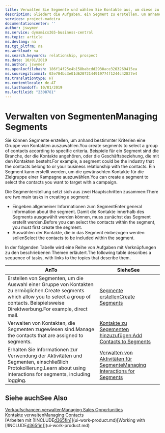 ```yaml
---
title: Verwalten Sie Segmente und wählen Sie Kontakte aus, um diese zu berücksichtigen| Microsoft Docs
description: Gliedert die Aufgaben, ein Segment zu erstellen, um anhand bestimmter Kriterien eine Gruppe von Kontakten auszuwählen, zum Beispiel Kontakte in einer Branche, die Sie anvisieren möchten.
services: project-madeira
documentationcenter: ''
author: jswymer
ms.service: dynamics365-business-central
ms.topic: article
ms.devlang: na
ms.tgt_pltfrm: na
ms.workload: na
ms.search.keywords: relationship, prospect
ms.date: 10/01/2019
ms.author: jswymer
ms.openlocfilehash: 186f14f25e4b158babcdd2930ace3263269415ea
ms.sourcegitcommit: 02e704bc3e01d62072144919774f1244c42827e4
ms.translationtype: HT
ms.contentlocale: de-AT
ms.lasthandoff: 10/01/2019
ms.locfileid: "2308781"
---
```

# <a name="managing-segments"></a><span data-ttu-id="99d5c-103">Verwalten von Segmenten</span><span class="sxs-lookup"><span data-stu-id="99d5c-103">Managing Segments</span></span>
<span data-ttu-id="99d5c-104">Sie können Segmente erstellen, um anhand bestimmter Kriterien eine Gruppe von Kontakten auszuwählen.</span><span class="sxs-lookup"><span data-stu-id="99d5c-104">You create segments to select a group of contacts according to specific criteria.</span></span> <span data-ttu-id="99d5c-105">Beispiele für ein Segment sind die Branche, der die Kontakte angehören, oder die Geschäftsbeziehung, die mit den Kontakten besteht.</span><span class="sxs-lookup"><span data-stu-id="99d5c-105">For example, a segment could be the industry that the contacts belong to or your business relationship with the contacts.</span></span> <span data-ttu-id="99d5c-106">Ein Segment kann erstellt werden, um die gewünschten Kontakte für die Zielgruppe einer Kampagne auszuwählen.</span><span class="sxs-lookup"><span data-stu-id="99d5c-106">You can create a segment to select the contacts you want to target with a campaign.</span></span>

<span data-ttu-id="99d5c-107">Die Segmenterstellung setzt sich aus zwei Hauptschritten zusammen:</span><span class="sxs-lookup"><span data-stu-id="99d5c-107">There are two main tasks in creating a segment:</span></span>

* <span data-ttu-id="99d5c-108">Eingeben allgemeiner Informationen zum Segment</span><span class="sxs-lookup"><span data-stu-id="99d5c-108">Enter general information about the segment.</span></span> <span data-ttu-id="99d5c-109">Damit die Kontakte innerhalb des Segments ausgewählt werden können, muss zunächst das Segment erstellt werden.</span><span class="sxs-lookup"><span data-stu-id="99d5c-109">Before you can select the contacts within the segment, you must first create the segment.</span></span>
* <span data-ttu-id="99d5c-110">Auswählen der Kontakte, die in das Segment einbezogen werden sollen</span><span class="sxs-lookup"><span data-stu-id="99d5c-110">Select the contacts to be included within the segment.</span></span>

<span data-ttu-id="99d5c-111">In der folgenden Tabelle wird eine Reihe von Aufgaben mit Verknüpfungen zu den beschriebenen Themen erläutert.</span><span class="sxs-lookup"><span data-stu-id="99d5c-111">The following table describes a sequence of tasks, with links to the topics that describe them.</span></span>

| <span data-ttu-id="99d5c-112">An</span><span class="sxs-lookup"><span data-stu-id="99d5c-112">To</span></span> | <span data-ttu-id="99d5c-113">Siehe</span><span class="sxs-lookup"><span data-stu-id="99d5c-113">See</span></span> |
| --- | --- |
| <span data-ttu-id="99d5c-114">Erstellen von Segmenten, um die Auswahl einer Gruppe von Kontakten zu ermöglichen.</span><span class="sxs-lookup"><span data-stu-id="99d5c-114">Create segments which allow you to select a group of contacts.</span></span> <span data-ttu-id="99d5c-115">Beispielsweise Direktwerbung.</span><span class="sxs-lookup"><span data-stu-id="99d5c-115">For example, direct mail.</span></span> |[<span data-ttu-id="99d5c-116">Segmente erstellen</span><span class="sxs-lookup"><span data-stu-id="99d5c-116">Create Segments</span></span>](marketing-how-create-segment.md) |
| <span data-ttu-id="99d5c-117">Verwalten von Kontakten, die Segmenten zugewiesen sind.</span><span class="sxs-lookup"><span data-stu-id="99d5c-117">Manage the contacts that are assigned to segments.</span></span> |[<span data-ttu-id="99d5c-118">Kontakte zu Segementen hinzuzufügen:</span><span class="sxs-lookup"><span data-stu-id="99d5c-118">Add Contacts to Segments</span></span>](marketing-add-contact-segment.md) |
| <span data-ttu-id="99d5c-119">Erhalten Sie Informationen zur Verwendung der Aktivitäten und Segmenten, einschließlich Protokollierung.</span><span class="sxs-lookup"><span data-stu-id="99d5c-119">Learn about using interactions for segments, including logging.</span></span> |[<span data-ttu-id="99d5c-120">Verwalten von Aktivitäten für Segmente</span><span class="sxs-lookup"><span data-stu-id="99d5c-120">Managing Interactions for Segments</span></span>](marketing-interaction-segments.md) |

## <a name="see-also"></a><span data-ttu-id="99d5c-121">Siehe auch</span><span class="sxs-lookup"><span data-stu-id="99d5c-121">See Also</span></span>
[<span data-ttu-id="99d5c-122">Verkaufschancen verwalten</span><span class="sxs-lookup"><span data-stu-id="99d5c-122">Managing Sales Opportunities</span></span>](marketing-manage-sales-opportunities.md)  
[<span data-ttu-id="99d5c-123">Kontakte verwalten</span><span class="sxs-lookup"><span data-stu-id="99d5c-123">Managing Contacts</span></span>](marketing-contacts.md)  
<span data-ttu-id="99d5c-124">[Arbeiten mit [!INCLUDE[d365fin](includes/d365fin_md.md)]](ui-work-product.md)</span><span class="sxs-lookup"><span data-stu-id="99d5c-124">[Working with [!INCLUDE[d365fin](includes/d365fin_md.md)]](ui-work-product.md)</span></span>
